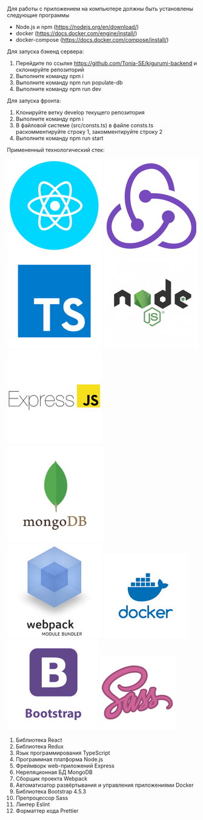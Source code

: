 Для работы с приложением на компьютере должны быть установлены следующие программы
- Node.js и npm (https://nodejs.org/en/download/)
- docker (https://docs.docker.com/engine/install/)
- docker-compose (https://docs.docker.com/compose/install/)

Для запуска бэкенд сервера:
1. Перейдите по ссылке https://github.com/Tonia-SE/kigurumi-backend и склонируйте репозиторий
2. Выполните команду npm i
3. Выполните команду npm run populate-db
4. Выполните команду npm run dev


Для запуска фронта:
1. Клонируйте ветку develop текущего репозитория
2. Выполните команду npm i
3. В файловой системе (src/consts.ts) в файле consts.ts раскомментируйте строку 1, закомментируйте строку 2
4. Выполните команду npm run start

Примененный технологический стек:

![React logo](./LOGOs/react_logo.png)
![Redux logo](./LOGOs/redux_logo.png)
![TS logo](./LOGOs/ts_logo.png)
![nodejs logo](./LOGOs/nodejs_logo.png)
![express logo](./LOGOs/expressjs_logo.png)
![mongo DB logo](./LOGOs/mongo_logo.png)
![webpack logo](./LOGOs/webpack_logo.jpg)
![docker logo](./LOGOs/docker_logo.png)
![bootstrap logo](./LOGOs/bootstrap_logo.png)
![sass logo](./LOGOs/sass_logo.png)

1. Библиотека React
2. Библиотека Redux
3. Язык программирования TypeScript
4. Программная платформа Node.js
5. Фреймворк web-приложений Express
6. Нереляционная БД MongoDB
7. Сборщик проекта Webpack
8. Автоматизатор развёртывания и управления приложениями Docker
9. Библиотека Bootstrap 4.5.3
10. Препроцессор Sass
11. Линтер Eslint
12. Форматтер кода Prettier